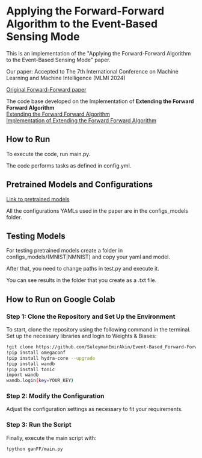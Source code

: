 # Applying the Forward-Forward Algorithm to the Event-Based Sensing Mode
This is an implementation of the "Applying the Forward-Forward Algorithm to the Event-Based Sensing Mode" paper. 

Our paper: Accepted to The 7th International Conference on Machine Learning and Machine Intelligence (MLMI 2024)

[Original Forward-Forward paper](https://arxiv.org/pdf/2212.13345.pdf) 

The code base developed on the Implementation of **Extending the Forward Forward Algorithm** <br>
[Extending the Forward Forward Algorithm](https://arxiv.org/pdf/2307.04205.pdf) <br>
[Implementation of Extending the Forward Forward Algorithm](https://github.com/Ads-cmu/ForwardForward) <br>

## How to Run

To execute the code, run main.py.

The code performs tasks as defined in config.yml.

## Pretrained Models and Configurations

[Link to pretrained models](https://drive.google.com/drive/folders/1WWv2uvlVXp3eaerJ0P0QrBhvDq46dFt-?usp=sharing) <be>

All the configurations YAMLs used in the paper are in the configs_models folder.

## Testing Models

For testing pretrained models create a folder in configs_models/(MNIST|NMNIST) and copy your yaml and model.

After that, you need to change paths in test.py and execute it.

You can see results in the folder that you create as a .txt file.

## How to Run on Google Colab

### Step 1: Clone the Repository and Set Up the Environment
To start, clone the repository using the following command in the terminal.
Set up the necessary libraries and login to Weights & Biases:
```bash 
!git clone https://github.com/SuleymanEmirAkin/Event-Based_Forward-Forward.git
!pip install omegaconf
!pip install hydra-core --upgrade
!pip install wandb
!pip install tonic
import wandb
wandb.login(key=YOUR_KEY)
```

### Step 2: Modify the Configuration
Adjust the configuration settings as necessary to fit your requirements.


### Step 3: Run the Script
Finally, execute the main script with:

```bash
!python ganFF/main.py
```





